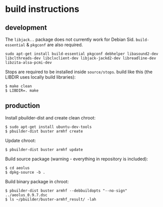 # build instructions



## development

The `libjack..` package does not currently work for Debian Sid.
`build-essential` & `pkgconf` are also required.

```
sudo apt-get install build-essential pkgconf debhelper libasound2-dev libclthreads-dev libclxclient-dev libjack-jackd2-dev libreadline-dev libzita-alsa-pcmi-dev
```


Stops are required to be installed inside `source/stops`.
build like this (the LIBDIR uses locally build libraries):

```
$ make clean
$ LIBDIR=. make

```




## production

Install pbuilder-dist and create clean chroot:
```
$ sudo apt-get install ubuntu-dev-tools
$ pbuilder-dist buster armhf create
```


Update chroot:
```
$ pbuilder-dist buster armhf update
```


Build source package (warning - everything in repository is included):
```
$ cd aeolus
$ dpkg-source -b .
```


Build binary package in chroot:
```
$ pbuilder-dist buster armhf --debbuildopts "--no-sign" ../aeolus_0.9.7.dsc
$ ls ~/pbuilder/buster-armhf_result/ -lah
```

